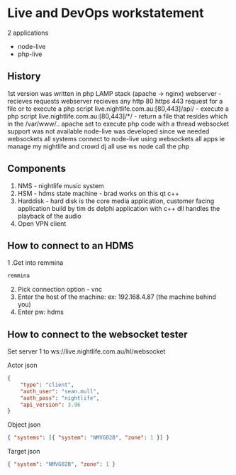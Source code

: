 # Live and DevOps workstatement

2 applications

-   node-live
-   php-live

## History

1st version was written in php
LAMP stack
(apache -> nginx) webserver - recieves requests
webserver recieves any http 80 https 443 request for a file or to execute a php script
live.nightlife.com.au:[80,443]/api/ - execute a php script
live.nightlife.com.au:[80,443]/\*/ - return a file that resides which in the /var/www/..
apache set to execute php code with a thread websocket support was not available
node-live was developed since we needed websockets
all systems connect to node-live using websockets
all apps ie manage my nightlife and crowd dj all use ws
node call the php

## Components

1. NMS - nightlife music system
2. HSM - hdms state machine - brad works on this qt c++
3. Harddisk - hard disk is the core media application, customer facing application build by
   tim ds delphi application with c++ dll handles the playback of the audio
4. Open VPN client

## How to connect to an HDMS

1 .Get into remmina

```bash
remmina
```

2. Pick connection option - vnc
3. Enter the host of the machine: ex: 192.168.4.87 (the machine behind you)
4. Enter pw: hdms


## How to connect to the websocket tester

Set server 1 to ws://live.nightlife.com.au/hl/websocket

Actor json

```json
{
    "type": "client",
    "auth_user": "sean.mull",
    "auth_pass": "nightlife",
    "api_version": 3.96
}
```

Object json

```json
{ "systems": [{ "system": "NMVG02B", "zone": 1 }] }
```

Target json

```json
{ "system": "NMVG02B", "zone": 1 }
```


